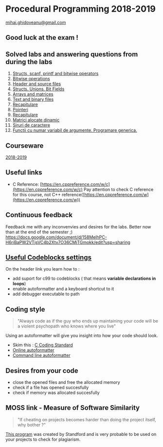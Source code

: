 # Procedural Programming 2018-2019 
[mihai.ghidoveanu@gmail.com](mailto:mihai.ghidoveanu@gmail.com)

## Good luck at the exam ! 

## Solved labs and answering questions from during the labs
1. [Structs, scanf, printf and bitwise operators](https://github.com/Mihaaai/laborator-pp/tree/master/solved/Lab1)
2. [Bitwise operations](https://github.com/Mihaaai/laborator-pp/tree/master/solved/Lab2)
3. [Header and source files](https://github.com/Mihaaai/laborator-pp/tree/master/solved/Lab3)
4. [Structs. Unions. Bit Fields](https://github.com/Mihaaai/laborator-pp/tree/master/solved/Lab4)
5. [Arrays and matrices](https://github.com/Mihaaai/laborator-pp/tree/master/solved/Lab5)
6. [Text and binary files](https://github.com/Mihaaai/laborator-pp/tree/master/solved/Lab6)
7. [Recapitulare ](https://github.com/Mihaaai/laborator-pp/tree/master/solved/Lab7)
8. [Pointeri ](https://github.com/Mihaaai/laborator-pp/tree/master/solved/Lab8)
9. [Recapitulare ](https://github.com/Mihaaai/laborator-pp/tree/master/solved/Lab9)
10. [Matrici alocate dinamic](https://github.com/Mihaaai/laborator-pp/tree/master/solved/Lab10)
11. [Siruri de caractere](https://github.com/Mihaaai/laborator-pp/tree/master/solved/Lab11)
12. [Functii cu numar variabil de argumente. Programare generica.](https://github.com/Mihaaai/laborator-pp/tree/master/solved/Lab12)

## Courseware
[2018-2019](https://github.com/Mihaaai/laborator-pp/tree/master/labs)

## Useful links
* C Reference: [https://en.cppreference.com/w/c](https://en.cppreference.com/w/c)
	Pay attention to check C reference for this course, not C++ reference([https://en.cppreference.com/w](https://en.cppreference.com/w))

## Continuous feedback
Feedback me with any inconvenvies and desires for the labs. Better now than at the end of the semester ;)
https://docs.google.com/document/d/158MelhPC-H6riBaPW2VTjsVC4b2Xtv7O36CMjTGmokk/edit?usp=sharing

## [Useful Codeblocks settings](https://github.com/Mihaaai/laborator-pp/tree/master/codeblocks/)

On the header link you learn how to :
+ add suport for c99 to codeblocks ( that means **variable declarations in loops**)
+ enable autoformatter and a keyboard shortcut to it
+ add debugger executable to path

## Coding style
> "Always code as if the guy who ends up maintaining your code will be a violent psychopath who knows where you live"

Using an autoformatter will give you insight into how your code should look.

+ Skim this : [C Coding Standard](https://users.ece.cmu.edu/~eno/coding/CCodingStandard.html)
+ [Online autoformatter](https://codebeautify.org/c-formatter-beautifier)
+ [Command line autoformatter](https://clang.llvm.org/docs/ClangFormat.html)

## Desires from your code
+ close the opened files and free the allocated memory 
+ check if a file has opened succesfully
+ check if memory was allocated succesfully

## MOSS link - Measure of Software Similarity
> "If cheating on projects becomes harder than doing the project itself, why bother ?"

[This program](https://theory.stanford.edu/~aiken/moss/) was created by Standford and is very probable to be used on your projects to check for plagiarism.

